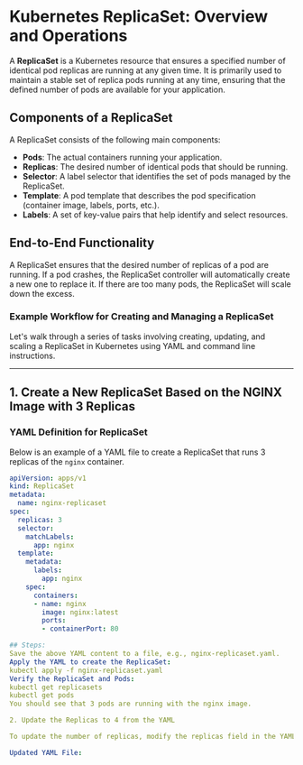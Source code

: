 # Kubernetes ReplicaSet: Overview and Operations

A **ReplicaSet** is a Kubernetes resource that ensures a specified number of identical pod replicas are running at any given time. It is primarily used to maintain a stable set of replica pods running at any time, ensuring that the defined number of pods are available for your application.

## Components of a ReplicaSet

A ReplicaSet consists of the following main components:

- **Pods**: The actual containers running your application.
- **Replicas**: The desired number of identical pods that should be running.
- **Selector**: A label selector that identifies the set of pods managed by the ReplicaSet.
- **Template**: A pod template that describes the pod specification (container image, labels, ports, etc.).
- **Labels**: A set of key-value pairs that help identify and select resources.

## End-to-End Functionality

A ReplicaSet ensures that the desired number of replicas of a pod are running. If a pod crashes, the ReplicaSet controller will automatically create a new one to replace it. If there are too many pods, the ReplicaSet will scale down the excess.

### Example Workflow for Creating and Managing a ReplicaSet

Let's walk through a series of tasks involving creating, updating, and scaling a ReplicaSet in Kubernetes using YAML and command line instructions.

---

## 1. **Create a New ReplicaSet Based on the NGINX Image with 3 Replicas**

### YAML Definition for ReplicaSet

Below is an example of a YAML file to create a ReplicaSet that runs 3 replicas of the `nginx` container.

```yaml
apiVersion: apps/v1
kind: ReplicaSet
metadata:
  name: nginx-replicaset
spec:
  replicas: 3
  selector:
    matchLabels:
      app: nginx
  template:
    metadata:
      labels:
        app: nginx
    spec:
      containers:
      - name: nginx
        image: nginx:latest
        ports:
        - containerPort: 80

## Steps:
Save the above YAML content to a file, e.g., nginx-replicaset.yaml.
Apply the YAML to create the ReplicaSet:
kubectl apply -f nginx-replicaset.yaml
Verify the ReplicaSet and Pods:
kubectl get replicasets
kubectl get pods
You should see that 3 pods are running with the nginx image.

2. Update the Replicas to 4 from the YAML

To update the number of replicas, modify the replicas field in the YAML file.

Updated YAML File:
